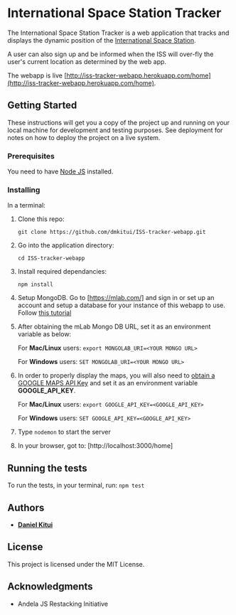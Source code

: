 # International Space Station Tracker

The International Space Station Tracker is a web application that tracks and displays the dynamic position of the 
[International Space Station](https://en.wikipedia.org/wiki/International_Space_Station).

A user can also sign up and be informed when the ISS will over-fly the user's current location as determined by the web app.

The webapp is live [http://iss-tracker-webapp.herokuapp.com/home](http://iss-tracker-webapp.herokuapp.com/home).

## Getting Started

These instructions will get you a copy of the project up and running on your local machine for development and testing purposes. See deployment for notes on how to deploy the project on a live system.

### Prerequisites

You need to have [Node JS](https://nodejs.org) installed.

### Installing

In a terminal: 
1. Clone this repo:

    ```git clone https://github.com/dmkitui/ISS-tracker-webapp.git```
2. Go into the application directory:
    
    ```cd ISS-tracker-webapp```
3. Install required dependancies:

    ```npm install```
    
4. Setup MongoDB. Go to [https://mlab.com/] and sign in or set up an account and setup a database for your instance of 
this webapp to use. Follow [this tutorial](http://fredrik.anderzon.se/2017/01/17/setting-up-a-free-mongodb-database-on-mlab-and-connecting-to-it-with-node-js/)
5. After obtaining the mLab Mongo DB URL, set it as an environment variable as below:

    For **Mac/Linux** users:
       ```export MONGOLAB_URI=<YOUR MONGO URL>```

    For **Windows** users: 
       ```SET MONGOLAB_URI=<YOUR MONGO URL>```
       
6. In order to properly display the maps, you will also need to [obtain a GOOGLE MAPS API Key](https://developers.google.com/maps/documentation/javascript/get-api-key) and set it as an 
environment variable **GOOGLE_API_KEY**. 

    For **Mac/Linux** users:
       ```export GOOGLE_API_KEY=<GOOGLE_API_KEY>```

    For **Windows** users: 
       ```SET GOOGLE_API_KEY=<GOOGLE_API_KEY>```

6. Type ```nodemon``` to start the server
7. In your browser, got to:  [http://localhost:3000/home]

## Running the tests

To run the tests, in your terminal, run:
```npm test```

## Authors

* **[Daniel Kitui](https://github.com/dmkitui)**

## License

This project is licensed under the MIT License.

## Acknowledgments

* Andela JS Restacking Initiative
